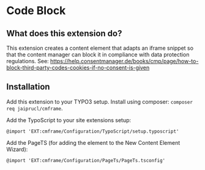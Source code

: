 # Code Block

## What does this extension do?
This extension creates a content element that adapts an iframe snippet so that the content manager can block it in compliance with data protection regulations. See: https://help.consentmanager.de/books/cmp/page/how-to-block-third-party-codes-cookies-if-no-consent-is-given

## Installation
Add this extension to your TYPO3 setup. Install using composer: `composer req jaiprucl/cmframe`.

Add the TypoScript to your site extensions setup:

`@import 'EXT:cmframe/Configuration/TypoScript/setup.typoscript'`

Add the PageTS (for adding the element to the New Content Element Wizard):

`@import 'EXT:cmframe/Configuration/PageTs/PageTs.tsconfig'`
